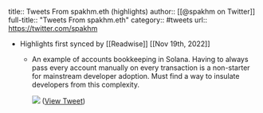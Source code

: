 title:: Tweets From spakhm.eth (highlights)
author:: [[@spakhm on Twitter]]
full-title:: "Tweets From spakhm.eth"
category:: #tweets
url:: https://twitter.com/spakhm

- Highlights first synced by [[Readwise]] [[Nov 19th, 2022]]
	- An example of accounts bookkeeping in Solana. Having to always pass every account manually on every transaction is a non-starter for mainstream developer adoption. Must find a way to insulate developers from this complexity. 
	  
	  ![](https://pbs.twimg.com/media/FCVTFniVEAMT5UG.jpg) ([View Tweet](https://twitter.com/spakhm/status/1451658428087037952))